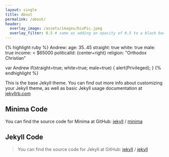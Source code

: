 ```yaml
---
layout: single
title: About
permalink: /about/
header:
  overlay_image: /assets/images/bioPic.jpeg
  overlay_filter: 0.5 # same as adding an opacity of 0.5 to a black background
---
```


{% highlight ruby %}
Andrew:
  age: 35..45
  straight: true
  white: true
  male: true
  income:  < $65000
  politicalId: {center+right}
  religion: "Orthodox Christian"

var Andrew
if(straight=true; white=true; male=true) {
  alert(Privileged);
}
{% endhighlight %}

This is the base Jekyll theme. You can find out more info about customizing your Jekyll theme, as well as basic Jekyll usage documentation at [jekyllrb.com](https://jekyllrb.com/)

## Minima Code
You can find the source code for Minima at GitHub:
[jekyll][jekyll-organization] /
[minima](https://github.com/jekyll/minima)

## Jekyll Code
> You can find the source code for Jekyll at GitHub:
[jekyll][jekyll-organization] /
[jekyll](https://github.com/jekyll/jekyll)


[jekyll-organization]: https://github.com/jekyll
